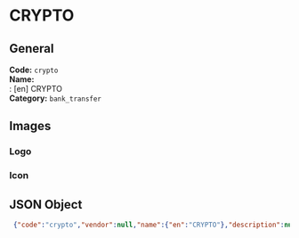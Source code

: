 # CRYPTO 
## General 
**Code:** `crypto`  
**Name:**  
:	[en] CRYPTO  
**Category:** `bank_transfer`  
## Images 
### Logo 
### Icon 
## JSON Object 
```json
 {"code":"crypto","vendor":null,"name":{"en":"CRYPTO"},"description":null,"countries":null,"category":"bank_transfer"}```  
